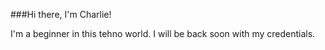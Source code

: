###Hi there, I'm Charlie!

I'm a beginner in this tehno world. I will be back soon with my credentials.
